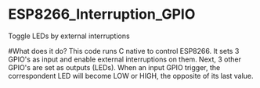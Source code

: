 # ESP8266_Interruption_GPIO
Toggle LEDs by external interruptions

#What does it do?
This code runs C native to control ESP8266. It sets 3 GPIO's as input and enable external interruptions on them.
Next, 3 other GPIO's are set as outputs (LEDs).
When an input GPIO trigger, the correspondent LED will become LOW or HIGH, the opposite of its last value.
